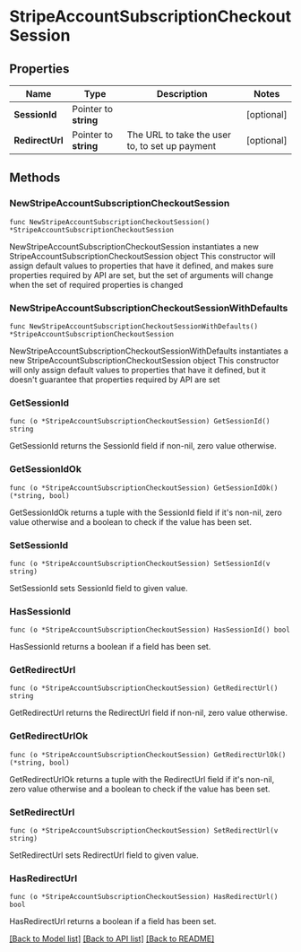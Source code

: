 # StripeAccountSubscriptionCheckoutSession

## Properties

Name | Type | Description | Notes
------------ | ------------- | ------------- | -------------
**SessionId** | Pointer to **string** |  | [optional] 
**RedirectUrl** | Pointer to **string** | The URL to take the user to, to set up payment | [optional] 

## Methods

### NewStripeAccountSubscriptionCheckoutSession

`func NewStripeAccountSubscriptionCheckoutSession() *StripeAccountSubscriptionCheckoutSession`

NewStripeAccountSubscriptionCheckoutSession instantiates a new StripeAccountSubscriptionCheckoutSession object
This constructor will assign default values to properties that have it defined,
and makes sure properties required by API are set, but the set of arguments
will change when the set of required properties is changed

### NewStripeAccountSubscriptionCheckoutSessionWithDefaults

`func NewStripeAccountSubscriptionCheckoutSessionWithDefaults() *StripeAccountSubscriptionCheckoutSession`

NewStripeAccountSubscriptionCheckoutSessionWithDefaults instantiates a new StripeAccountSubscriptionCheckoutSession object
This constructor will only assign default values to properties that have it defined,
but it doesn't guarantee that properties required by API are set

### GetSessionId

`func (o *StripeAccountSubscriptionCheckoutSession) GetSessionId() string`

GetSessionId returns the SessionId field if non-nil, zero value otherwise.

### GetSessionIdOk

`func (o *StripeAccountSubscriptionCheckoutSession) GetSessionIdOk() (*string, bool)`

GetSessionIdOk returns a tuple with the SessionId field if it's non-nil, zero value otherwise
and a boolean to check if the value has been set.

### SetSessionId

`func (o *StripeAccountSubscriptionCheckoutSession) SetSessionId(v string)`

SetSessionId sets SessionId field to given value.

### HasSessionId

`func (o *StripeAccountSubscriptionCheckoutSession) HasSessionId() bool`

HasSessionId returns a boolean if a field has been set.

### GetRedirectUrl

`func (o *StripeAccountSubscriptionCheckoutSession) GetRedirectUrl() string`

GetRedirectUrl returns the RedirectUrl field if non-nil, zero value otherwise.

### GetRedirectUrlOk

`func (o *StripeAccountSubscriptionCheckoutSession) GetRedirectUrlOk() (*string, bool)`

GetRedirectUrlOk returns a tuple with the RedirectUrl field if it's non-nil, zero value otherwise
and a boolean to check if the value has been set.

### SetRedirectUrl

`func (o *StripeAccountSubscriptionCheckoutSession) SetRedirectUrl(v string)`

SetRedirectUrl sets RedirectUrl field to given value.

### HasRedirectUrl

`func (o *StripeAccountSubscriptionCheckoutSession) HasRedirectUrl() bool`

HasRedirectUrl returns a boolean if a field has been set.


[[Back to Model list]](../README.md#documentation-for-models) [[Back to API list]](../README.md#documentation-for-api-endpoints) [[Back to README]](../README.md)


